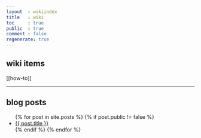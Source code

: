 ```yaml
---
layout  : wikiindex
title   : wiki
toc     : true
public  : true
comment : false
regenerate: true
---
```


## wiki items

[[how-to]]

---

## blog posts
<div>
    <ul>
{% for post in site.posts %}
    {% if post.public != false %}
        <li>
            <a class="post-link" href="{{ post.url | prepend: site.baseurl }}">
                {{ post.title }}
            </a>
        </li>
    {% endif %}
{% endfor %}
    </ul>
</div>

